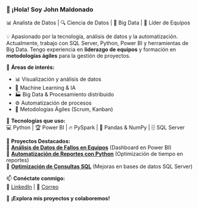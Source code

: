 ### 👋 ¡Hola! Soy John Maldonado
📊 Analista de Datos | 🔍 Ciencia de Datos | 🚀 Big Data | 📢 Líder de Equipos  

💡 Apasionado por la tecnología, análisis de datos y la automatización. Actualmente, trabajo con SQL Server, Python, Power BI y herramientas de Big Data. Tengo experiencia en **liderazgo de equipos** y formación en **metodologías ágiles** para la gestión de proyectos.  

🎯 **Áreas de interés:**  
- 📊 Visualización y análisis de datos  
- 🤖 Machine Learning & IA  
- 🏭 Big Data & Procesamiento distribuido  
- ⚙️ Automatización de procesos  
- 🚀 Metodologías Ágiles (Scrum, Kanban)  

📌 **Tecnologías que uso:**  
💻 Python | 🏆 Power BI | 🔥 PySpark | 🐍 Pandas & NumPy | 🗄️ SQL Server  

📂 **Proyectos Destacados:**  
🔹 **[Análisis de Datos de Fallos en Equipos](https://github.com/tuusuario/proyecto1)** (Dashboard en Power BI)  
🔹 **[Automatización de Reportes con Python](https://github.com/tuusuario/proyecto2)** (Optimización de tiempo en reportes)  
🔹 **[Optimización de Consultas SQL](https://github.com/tuusuario/proyecto3)** (Mejoras en bases de datos SQL Server)  

📫 **Conéctate conmigo:**  
🔗 [LinkedIn](www.linkedin.com/in/johmalca) | 📧 [Correo](bigdataexplorerlab@gmail.com)  

🚀 **¡Explora mis proyectos y colaboremos!**
